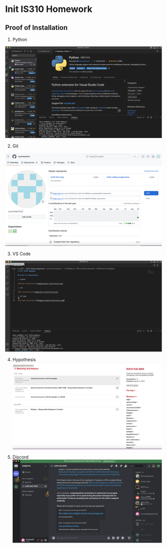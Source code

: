 # Init IS310 Homework

## Proof of Installation

1. Python

![Python Installation](images/python-installation.png)

2. Git

![Git Installation](images/git-installation.png)

3. VS Code

![VS Code Installation](images/vscode-installation.png)

4. Hypothesis 
![Hypothesis Installation](images/hypothesis-installation.png)

5. Discord 
![Discord Installation](images/discord-installation.png)

